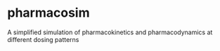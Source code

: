 # pharmacosim
A simplified simulation of pharmacokinetics and pharmacodynamics at different dosing patterns
